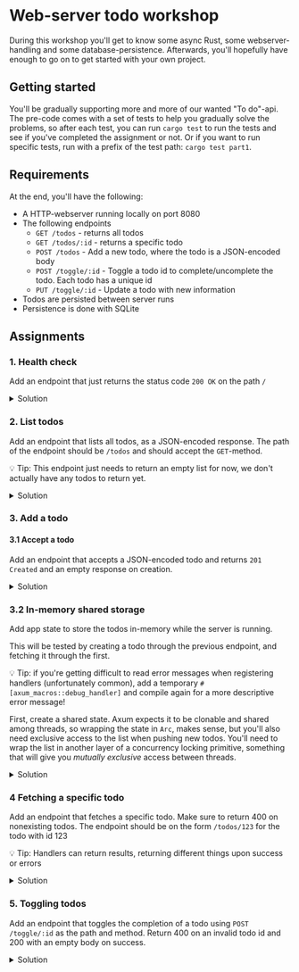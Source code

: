 # Web-server todo workshop

During this workshop you'll get to know some async Rust, some webserver-handling and some database-persistence.
Afterwards, you'll hopefully have enough to go on to get started with your own project.

## Getting started

You'll be gradually supporting more and more of our wanted "To do"-api. The pre-code comes with a set of tests to help you gradually solve the problems,
so after each test, you can run `cargo test` to run the tests and see if you've completed the assignment or not.
Or if you want to run specific tests, run with a prefix of the test path: `cargo test part1`.

## Requirements

At the end, you'll have the following:

- A HTTP-webserver running locally on port 8080
- The following endpoints
  - `GET /todos` - returns all todos
  - `GET /todos/:id` - returns a specific todo
  - `POST /todos` - Add a new todo, where the todo is a JSON-encoded body
  - `POST /toggle/:id` - Toggle a todo id to complete/uncomplete the todo. Each todo has a unique id
  - `PUT /toggle/:id` - Update a todo with new information
- Todos are persisted between server runs
- Persistence is done with SQLite

## Assignments

### 1. Health check

Add an endpoint that just returns the status code `200 OK` on the path `/`

<details>
<summary>Solution</summary>

Start by opening the `./src/lib.rs`-file, and add an empty handler:

```rust
async fn empty() {}
```

It needs to be async as Axum expects async handlers.
Then you need to add the handler to the router in the `app`-function:

```rust
pub fn app() -> Router {
    Router::new()
        .route("/", get(empty))
}
```

Run your tests, that's it! Empty handlers implicitly return a successful status code.

</details>

### 2. List todos

Add an endpoint that lists all todos, as a JSON-encoded response. The path of the endpoint should be `/todos` and should accept the `GET`-method.

💡 Tip: This endpoint just needs to return an empty list for now, we don't actually have any todos to return yet.

<details>
<summary>Solution</summary>

Add a function called `todos` (or whatever you like, the name doesn't matter). Make the return-type `Json<Vec<Todo>>`. This tells Axum to serialize the return value to JSON, add some info about the content encoding as an header, a return type, etc. Just return an empty vector for now, which will be inferred as a correct type, wrap it in a `Json`-constructor:

```rust
async fn todos() -> Json<Vec<Todo>> {
    Json(Vec::new())
}
```

Register the handler in the router:

```rust
Router::new()
    .route("/", get(empty))
    .route("/todos", get(todos))
```

</details>

### 3. Add a todo

#### 3.1 Accept a todo

Add an endpoint that accepts a JSON-encoded todo and returns `201 Created` and an empty response on creation.

<details>
<summary>Solution</summary>

Accepting JSON is quite simple, really. Just create a handler with a signature where the last argument is a type `T` wrapped in `Json<T>` to deserialize the input as JSON. The deserialized value is wrapped in the constructor `Json`, so you can deconstruct and extract your value directly:

```rust
async fn create_todo(Json(todo): Json<Todo>) { }
```

This will not pass the test, however, because a non-failing response returns `200 OK`, not `201 Created`.
Add a return value of `impl IntoResponse`, which means something that can be turned into a response. In our case, we just want to return a status code without a body, so we'll return 201:

```rust
async fn create_todo(Json(todo): Json<Todo>) -> impl IntoResponse {
    StatusCode::CREATED
}
```

And then add it to the router:

```rust
Router::new()
    // other routes
    .route("/todos", post(create_todo))
```

</details>

### 3.2 In-memory shared storage

Add app state to store the todos in-memory while the server is running.

This will be tested by creating a todo through the previous endpoint, and fetching it through the first.

💡 Tip: if you're getting difficult to read error messages when registering handlers (unfortunately common), add a temporary `#[axum_macros::debug_handler]` and compile again for a more descriptive error message!

First, create a shared state. Axum expects it to be clonable and shared among threads, so wrapping the state in `Arc`, makes sense, but you'll also need exclusive access to the list when pushing new todos. You'll need to wrap the list in another layer of a concurrency locking primitive, something that will give you _mutually exclusive_ access between threads.

<details>
<summary>Solution</summary>

**Shared state**

Create a struct `AppState` to store your state, make it cloneable using a derive-macro. Add your vector of todos inside.

```rust
#[derive(Clone)]
struct AppState(Vec<Todo>);
```

This alone will make your data cloned between threads, but won't work because it will mutate state on a single thread and would give data races. Mutually exclusive access can be done through a `Mutex` or some other lock. `std` provides an implementation, but so does tokio, which supports async and doesn't block the thread.

Using a `Mutex` would be a fine solution, however we know that our program will be highly concurrent with many readers and few writers, so a read-write lock would be preferrable, instead of locking other readers out while reading todos:

```rust
#[derive(Clone)]
struct AppState(Arc<RwLock<Vec<Todo>>>);
```

**Register the state**

To register a shared state, simply add `with_state` to your router. Remember that the state applies to all routes registered above it, so if you register a route that needs the state beneath the `.with_state`-call, you'll get a confusing error.
Initialize an empty state and register it as such:

```rust
let app_state = AppState(Arc::new(RwLock::new(Vec::new())));
Router::new()
    // other routes
    .with_state(app_state)
```

**Adding shared mutable state to handlers**

Now we need to modify our handlers to actually add the todos and extract them on the getter.
In Axum, type-safety is important, however the error messages are not always easily understood. If you arrange extractors of input data (form data/json) and shared state extractors the wrong way, you get a confusing error message. However, adding `#[axum_macros::debug_handler]` to your handlers will make them significantly easier to debug.

Modify the post handler to be as such:

```rust
async fn create_todo(
    State(AppState(todos)): State<AppState>,
    Json(todo): Json<Todo>,
) -> impl IntoResponse {
    let mut todos = todos.write().await;
    todos.push(todo);
    StatusCode::CREATED
}
```

And your getter to be as such:

```rust
async fn todos(State(AppState(todos)): State<AppState>) -> Json<Vec<Todo>> {
    Json(todos.read().await.to_vec())
}
```

And that's it!

</details>

### 4 Fetching a specific todo

Add an endpoint that fetches a specific todo. Make sure to return 400 on nonexisting todos. The endpoint should be on the form `/todos/123` for the todo with id 123

💡 Tip: Handlers can return results, returning different things upon success or errors

<details>
<summary>Solution</summary>

Add a handler which extracts a reference to the shared state, and also a path to extract the id:

```rust
async fn get_todo(
    State(AppState(todos)): State<AppState>,
    Path(id): Path<u32>,
)
```

On success, we want to return the JSON-encoded todo, but on failure we want to return 400 Bad request (it may not be exactly the best return code, but let's forget about that for a while). Change the signature to add a return type:

```rust
async fn get_todo(
    State(AppState(todos)): State<AppState>,
    Path(id): Path<u32>,
) -> Result<Json<Todo>, StatusCode>
```

In the body, we want to get a reader lock to the todos and find the specific todo. If we don't find a todo, map it to a result with the error as a status-code and the ok value as a JSON-encoded todo. It can actually be done as a one-liner like this:

```rust
todos
    // Get reader-lock future
    .read()
    // Await it, while not blocking the thread
    .await
    // Create an iterator over the todos, returns references
    .iter()
    // Find the specific id
    .find(|todo| todo.id == id)
    // Convert from an Option<&T> to Option<T> by cloning it
    .cloned()
    // Map the option to a result where the error value is a status code
    .ok_or(StatusCode::BAD_REQUEST)
    // Wrap the Ok-value in the Json-constructor
    .map(Json)
```

Add the handler as a route, using `:id` to signify a path variable:

```rust
Router::new()
    // other routes
    .route("/todos/:id", get(get_todo))
    .with_state(app_state)
```

</details>

### 5. Toggling todos

Add an endpoint that toggles the completion of a todo using `POST /toggle/:id` as the path and method. Return 400 on an invalid todo id and 200 with an empty body on success.

<details>
<summary>Solution</summary>

Add an endpoint with the same arguments signature types as the previous, returning a `StatusCode`:

```rust
async fn toggle(State(AppState(todos)): State<AppState>, Path(id): Path<u32>) -> StatusCode
```

The body is similar to the previous, and can be mostly pipelined:

```rust
let toggled = todos
    // Get a writer-lock
    .write()
    .await
    // Iterate over the list mutably
    .iter_mut()
    // Find the specific todo
    .find(|todo| todo.id == id)
    // Toggle its completion state if found
    .map(|todo| todo.completed = !todo.completed);

// Return the appropriate status code
if toggled.is_some() {
    StatusCode::OK
} else {
    StatusCode::BAD_REQUEST
}
```

And register the handler:

```rust
Router::new()
    // other routes
    .route("/toggle/:id", post(toggle))
```

</details>
